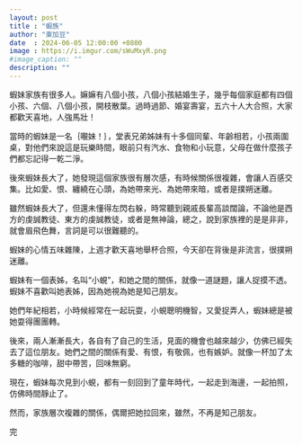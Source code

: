 ```yaml
---
layout: post
title : "蝦族"
author: "東加豆"
date  : 2024-06-05 12:00:00 +0800
image : https://i.imgur.com/sWuMxyR.png
#image_caption: ""
description: ""
---
```


蝦妹家族有很多人。嫲嫲有八個小孩，八個小孩結婚生子，幾乎每個家庭都有四個小孩、六個、八個小孩，開枝散葉。過時過節、婚宴壽宴，五六十人大合照，大家都歡天喜地，人強馬壯！

<!--more-->

當時的蝦妹是一名｛𡃁妹！｝，堂表兄弟姊妹有十多個同輩、年齡相若，小孩兩圍桌，對他們來說這是玩樂時間，眼前只有汽水、食物和小玩意，父母在做什麼孩子們都忘記得一乾二淨。

後來蝦妹長大了，她發現這個家族很有層次感，有時候關係很複雜，會讓人百感交集。比如愛、恨、纏繞在心頭，為她帶來光、為她帶來暗，或者是撲朔迷離。

雖然蝦妹長大了，但還未懂得左閃右躲，時常聽到親戚長輩高談闊論，不論他是西方的虔誠教徒、東方的虔誠教徒，或者是無神論，總之，說到家族裡的是是非非，就會眉飛色舞，言詞是可以很難聽的。

蝦妹的心情五味雜陳，上週才歡天喜地舉杯合照，今天卻在背後是非流言，很撲朔迷離。

蝦妹有一個表姊，名叫“小蜆”，和她之間的關係，就像一道謎題，讓人捉摸不透。蝦妹不喜歡叫她表姊，因為她視為她是知己朋友。

她們年紀相若，小時候經常在一起玩耍，小蜆聰明機智，又愛捉弄人，蝦妹總是被她耍得團團轉。

後來，兩人漸漸長大，各自有了自己的生活，見面的機會也越來越少，仿佛已經失去了這位朋友。她們之間的關係有愛、有恨，有敬佩，也有嫉妒。就像一杯加了太多糖的咖啡，甜中帶苦，回味無窮。

現在，蝦妹每次見到小蜆，都有一刻回到了童年時代，一起走到海邊，一起拍照，仿佛時間靜止了。

然而，家族層次複雜的關係，偶爾把她拉回來，雖然，不再是知己朋友。

完

<!--END-->